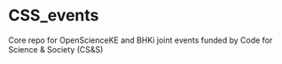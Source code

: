 # CSS_events
Core repo for OpenScienceKE and BHKi joint events funded by Code for Science &amp; Society (CS&amp;S)
